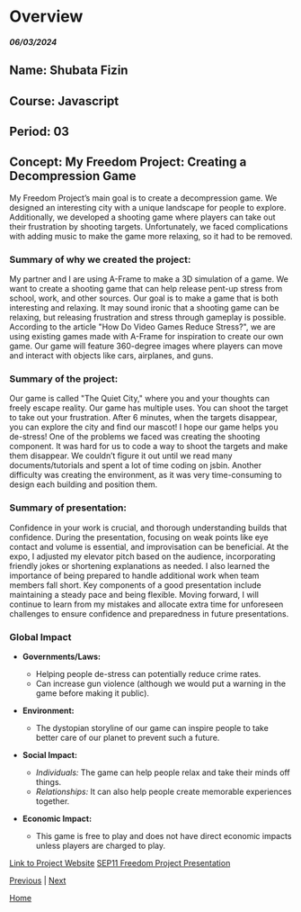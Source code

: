 # Overview
##### 06/03/2024

## Name: Shubata Fizin
## Course: Javascript
## Period: 03
## Concept: My Freedom Project: Creating a Decompression Game

My Freedom Project’s main goal is to create a decompression game. We designed an interesting city with a unique landscape for people to explore. Additionally, we developed a shooting game where players can take out their frustration by shooting targets. Unfortunately, we faced complications with adding music to make the game more relaxing, so it had to be removed.

### Summary of why we created the project:

My partner and I are using A-Frame to make a 3D simulation of a game. We want to create a shooting game that can help release pent-up stress from school, work, and other sources. Our goal is to make a game that is both interesting and relaxing. It may sound ironic that a shooting game can be relaxing, but releasing frustration and stress through gameplay is possible. According to the article "How Do Video Games Reduce Stress?", we are using existing games made with A-Frame for inspiration to create our own game. Our game will feature 360-degree images where players can move and interact with objects like cars, airplanes, and guns.

### Summary of the project:

Our game is called "The Quiet City," where you and your thoughts can freely escape reality. Our game has multiple uses. You can shoot the target to take out your frustration. After 6 minutes, when the targets disappear, you can explore the city and find our mascot! I hope our game helps you de-stress! One of the problems we faced was creating the shooting component. It was hard for us to code a way to shoot the targets and make them disappear. We couldn’t figure it out until we read many documents/tutorials and spent a lot of time coding on jsbin. Another difficulty was creating the environment, as it was very time-consuming to design each building and position them.

### Summary of presentation:

Confidence in your work is crucial, and thorough understanding builds that confidence. During the presentation, focusing on weak points like eye contact and volume is essential, and improvisation can be beneficial. At the expo, I adjusted my elevator pitch based on the audience, incorporating friendly jokes or shortening explanations as needed. I also learned the importance of being prepared to handle additional work when team members fall short. Key components of a good presentation include maintaining a steady pace and being flexible. Moving forward, I will continue to learn from my mistakes and allocate extra time for unforeseen challenges to ensure confidence and preparedness in future presentations.

### Global Impact

- **Governments/Laws:**
  - Helping people de-stress can potentially reduce crime rates.
  - Can increase gun violence (although we would put a warning in the game before making it public).

- **Environment:**
  - The dystopian storyline of our game can inspire people to take better care of our planet to prevent such a future.

- **Social Impact:**
  - *Individuals:* The game can help people relax and take their minds off things.
  - *Relationships:* It can also help people create memorable experiences together.

- **Economic Impact:**
  - This game is free to play and does not have direct economic impacts unless players are charged to play.

[Link to Project Website](https://shubataf2489.github.io/shubataf2489-shellyw8542-sep11-freedom-project/)
[SEP11 Freedom Project Presentation](https://docs.google.com/presentation/d/11OAdvFYdjXzAf9CMx2ogsotNmWQ5ScnfysYAj9VZUk0/edit#slide=id.g2dee14f77a5_0_0)

[Previous](entry06.md) | [Next](entry08.md)

[Home](../README.md)

